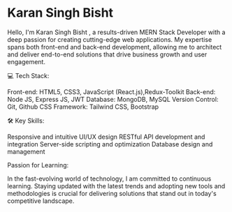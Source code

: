 # Karan Singh Bisht

Hello, I'm Karan Singh Bisht , a results-driven MERN Stack Developer with a deep passion for creating cutting-edge web applications. My expertise spans both front-end and back-end development, allowing me to architect and deliver end-to-end solutions that drive business growth and user engagement.

💻 Tech Stack:

Front-end: HTML5, CSS3, JavaScript (React.js),Redux-Toolkit
Back-end: Node JS, Express JS, JWT
Database: MongoDB, MySQL
Version Control: Git, Github
CSS Framework: Tailwind CSS, Bootstrap

🛠️ Key Skills:

Responsive and intuitive UI/UX design
RESTful API development and integration
Server-side scripting and optimization
Database design and management

Passion for Learning:

In the fast-evolving world of technology, I am committed to continuous learning. Staying updated with the latest trends and adopting new tools and methodologies is crucial for delivering solutions that stand out in today's competitive landscape.
